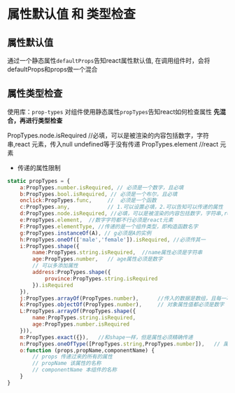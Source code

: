 # 属性默认值 和 类型检查

## 属性默认值

通过一个静态属性```defaultProps```告知react属性默认值,
在调用组件时，会将defaultProps和props做一个混合

## 属性类型检查
使用库：```prop-types```
对组件使用静态属性```propTypes```告知react如何检查属性
**先混合，再进行类型检查**

PropTypes.node.isRequired //必填，可以是被渲染的内容包括数字，字符串,react 元素，传入null undefined等于没有传递
PropTypes.element  //react 元素

- 传递的属性限制
```js
static propTypes = {
    a:PropTypes.number.isRequired, // 必须是一个数字，且必填
    b:PropTypes.bool.isRequired, // 必须是一个布尔，且必填
    onclick:PropTypes.func,     //  必须是一个函数
    c:PropTypes.any,            // 1.可以设置必填，2.可以告知可以传递的属性
    d:PropTypes.node.isRequired, //必填，可以是被渲染的内容包括数字，字符串,react 元素，传入null undefined等于没有传递
    e:PropTypes.element,  //数字字符都不行必须是react元素
    F:PropTypes.elementType, //传递的是一个组件类型，即构造函数名字
    g:PropTypes.instanceOf(A), // g必须是A的实例
    h:PropTypes.oneOf(['male','female']).isRequired, //必须传其一
    i:PropTypes.shape({
        name:PropTypes.string.isRequired,  //name属性必须是字符串
        age:PropTypes.number,   // age属性必须是数字
        // 可以多添加属性
        address:PropTypes.shape({
            province:PropTypes.string.isRequired
        }).isRequired
    }),
    j:PropTypes.arrayOf(PropTypes.number),      //传入的数据是数组，且每一项必须是数字
    k:PropTypes.objectOf(PropTypes.number),     // 对象属性值都必须是数字
    L:PropTypes.arrayOf(PropTypes.shape({
        name:PropTypes.string.isRequired,
        age:PropTypes.number.isRequired
    })),
    m:PropTypes.exact({}),   //和shape一样，但是属性必须精确传递       
    n:PropTypes.oneOfType([PropTypes.string,PropTypes.number]),   // 属性类型必须其中的一个
    o:function (props,propName,componentName) {
        // props 传递过来的所有的属性
        // propName 该属性的名称
        // componentName 本组件的名称
    }
}
```